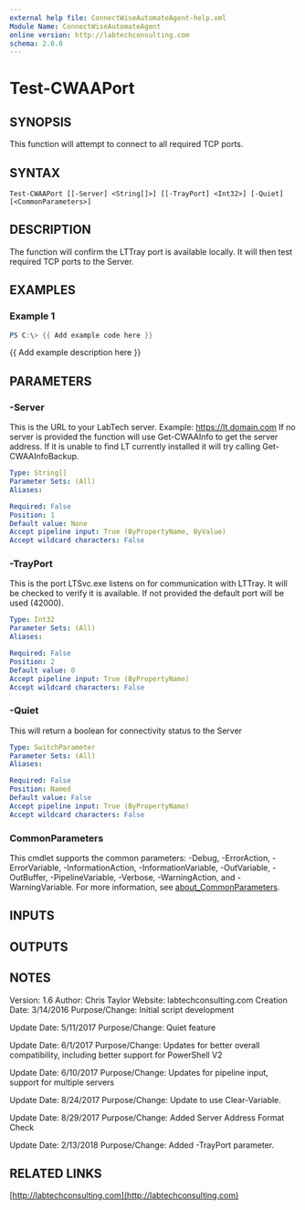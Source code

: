 ```yaml
---
external help file: ConnectWiseAutomateAgent-help.xml
Module Name: ConnectWiseAutomateAgent
online version: http://labtechconsulting.com
schema: 2.0.0
---
```


# Test-CWAAPort

## SYNOPSIS
This function will attempt to connect to all required TCP ports.

## SYNTAX

```
Test-CWAAPort [[-Server] <String[]>] [[-TrayPort] <Int32>] [-Quiet] [<CommonParameters>]
```

## DESCRIPTION
The function will confirm the LTTray port is available locally.
It will then test required TCP ports to the Server.

## EXAMPLES

### Example 1
```powershell
PS C:\> {{ Add example code here }}
```

{{ Add example description here }}

## PARAMETERS

### -Server
This is the URL to your LabTech server.
Example: https://lt.domain.com
If no server is provided the function will use Get-CWAAInfo to
get the server address.
If it is unable to find LT currently installed
it will try calling Get-CWAAInfoBackup.

```yaml
Type: String[]
Parameter Sets: (All)
Aliases:

Required: False
Position: 1
Default value: None
Accept pipeline input: True (ByPropertyName, ByValue)
Accept wildcard characters: False
```

### -TrayPort
This is the port LTSvc.exe listens on for communication with LTTray.
It will be checked to verify it is available.
If not provided the
default port will be used (42000).

```yaml
Type: Int32
Parameter Sets: (All)
Aliases:

Required: False
Position: 2
Default value: 0
Accept pipeline input: True (ByPropertyName)
Accept wildcard characters: False
```

### -Quiet
This will return a boolean for connectivity status to the Server

```yaml
Type: SwitchParameter
Parameter Sets: (All)
Aliases:

Required: False
Position: Named
Default value: False
Accept pipeline input: True (ByPropertyName)
Accept wildcard characters: False
```

### CommonParameters
This cmdlet supports the common parameters: -Debug, -ErrorAction, -ErrorVariable, -InformationAction, -InformationVariable, -OutVariable, -OutBuffer, -PipelineVariable, -Verbose, -WarningAction, and -WarningVariable. For more information, see [about_CommonParameters](http://go.microsoft.com/fwlink/?LinkID=113216).

## INPUTS

## OUTPUTS

## NOTES
Version:        1.6
Author:         Chris Taylor
Website:        labtechconsulting.com
Creation Date:  3/14/2016
Purpose/Change: Initial script development

Update Date:    5/11/2017
Purpose/Change: Quiet feature

Update Date: 6/1/2017
Purpose/Change: Updates for better overall compatibility, including better support for PowerShell V2

Update Date: 6/10/2017
Purpose/Change: Updates for pipeline input, support for multiple servers

Update Date: 8/24/2017
Purpose/Change: Update to use Clear-Variable.

Update Date: 8/29/2017
Purpose/Change: Added Server Address Format Check

Update Date: 2/13/2018
Purpose/Change: Added -TrayPort parameter.

## RELATED LINKS

[http://labtechconsulting.com](http://labtechconsulting.com)

